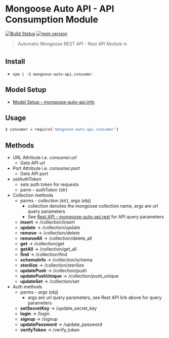# Mongoose Auto API - API Consumption Module
[![Build Status](https://travis-ci.org/edmundpf/mongoose-auto-api-consumer.svg?branch=master)](https://travis-ci.org/edmundpf/mongoose-auto-api-consumer)
[![npm version](https://badge.fury.io/js/mongoose-auto-api.consumer.svg)](https://badge.fury.io/js/mongoose-auto-api.consumer)
> Automatic Mongoose REST API - Rest API Module ☕

## Install
* `npm i -S mongoose-auto-api.consumer`

## Model Setup
* [Model Setup - mongoose-auto-api.info](https://github.com/edmundpf/mongoose-auto-api-info/blob/master/README.md#model-setup)

## Usage
``` bash
$ consumer = require('mongoose-auto-api.consumer')
```

## Methods
* URL Attribute i.e. *consumer.url*
	* Gets API url
* Port Attribute i.e. *consumer.port*
	* Gets API port
* *setAuthToken*
	* sets auth token for requests
	* parm - *authToken* (str)
* Collection methods
	* parms - *collection* (str), *args* (obj)
		* collection denotes the mongoose collection name, args are url query parameters
		* See [Rest API - mongoose-auto-api.rest](https://github.com/edmundpf/mongoose-auto-api-rest/blob/master/README.md#rest-api-details) for API query parameters
	* **insert** -> /collection/insert
	* **update** -> /collection/update
	* **remove** -> /collection/delete
	* **removeAll** -> /collection/delete_all
	* **get** -> /collection/get
	* **getAll** -> /collection/get_all
	* **find** -> /collection/find
	* **schemaInfo** -> /collection/schema
	* **sterilize** -> /collection/sterilize
	* **updatePush** -> /collection/push
	* **updatePushUnique** -> /collection/push_unique
	* **updateSet** -> /collection/set
* Auth methods
	* parms - *args* (obj)
		* args are url query parameters, see Rest API link above for query parameters
	* **setSecretKey** -> /update_secret_key
	* **login** -> /login
	* **signup** -> /signup
	* **updatePassword** -> /update_password
	* **verifyToken** -> /verify_token
